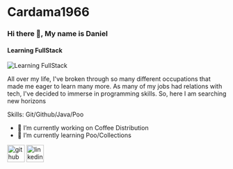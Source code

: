 # Cardama1966
### Hi there 👋, My name is Daniel
#### Learning FullStack
![Learning FullStack](https://raw.githubusercontent.com/cardama1966/Cardama1966/main/tarjetapres.png)

All over my life, I've broken through so many different occupations that made me eager to learn many more. As many of my jobs had relations with tech, I've decided to immerse in programming skills. So, here I am searching new horizons

Skills: Git/Github/Java/Poo

- 🔭 I’m currently working on Coffee Distribution 
- 🌱 I’m currently learning Poo/Collections 


[<img src='https://cdn.jsdelivr.net/npm/simple-icons@3.0.1/icons/github.svg' alt='github' height='40'>](https://github.com/https://github.com/cardama1966)  [<img src='https://cdn.jsdelivr.net/npm/simple-icons@3.0.1/icons/linkedin.svg' alt='linkedin' height='40'>](https://www.linkedin.com/in/https://www.linkedin.com/in/daniel-maidana-39191b5//)  

